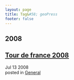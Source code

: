 ```yaml
---
layout: page
title: Tag&#58; geoPress
footer: false
---
```


<div id="blog-archives" class="category">
<h2>2008</h2>

<article>
<h1><a href="/2008/07/13/tour-de-france-2008/index.html">Tour de france 2008</a></h1>
<time datetime="2008-07-13T00:00:00-06:00" pubdate><span class='month'>Jul</span> <span class='day'>13</span> <span class='year'>2008</span></time>
<footer>
<span class="categories">posted in 
<a href='/categories/general/'>General</a></span>
</footer>
</article>
</div>
